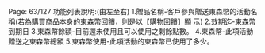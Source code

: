 Page: 63/127
功能列表說明:(由左至右) 1.贈品名稱-客戶參與贈送東森幣的活動名稱(若為購買商品本身的東森幣回饋，則是以【購物回饋】顯
示) 2.效期迄-東森幣到期日 3.東森幣餘額-目前還未使用且可以使用之剩餘點數。 4.東森幣-此項活動贈送之東森幣總額 5.東森幣使用-此項活動的東森幣已使用了多少。